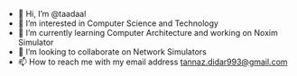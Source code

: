- 👋 Hi, I’m @taadaal
- 👀 I’m interested in Computer Science and Technology
- 🌱 I’m currently learning Computer Architecture and working on Noxim Simulator  
- 💞️ I’m looking to collaborate on Network Simulators
- 📫 How to reach me with my email address tannaz.didar993@gmail.com

<!---
taadaal/taadaal is a ✨ special ✨ repository because its `README.md` (this file) appears on your GitHub profile.
You can click the Preview link to take a look at your changes.
--->
